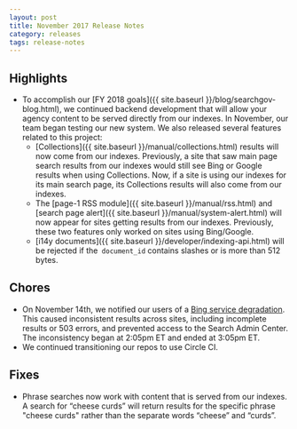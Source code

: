 ```yaml
---
layout: post
title: November 2017 Release Notes
category: releases
tags: release-notes
---
```


## Highlights
* To accomplish our [FY 2018 goals]({{ site.baseurl }}/blog/searchgov-blog.html), we continued backend development that will allow your agency content to be served directly from our indexes. In November, our team began testing our new system. We also released several features related to this project:
   * [Collections]({{ site.baseurl }}/manual/collections.html) results will now come from our indexes. Previously, a site that saw main page search results from our indexes would still see Bing or Google results when using Collections. Now, if a site is using our indexes for its main search page, its Collections results will also come from our indexes. 
   * The [page-1 RSS module]({{ site.baseurl }}/manual/rss.html) and [search page alert]({{ site.baseurl }}/manual/system-alert.html) will now appear for sites getting results from our indexes. Previously, these two features only worked on sites using Bing/Google.
   * [i14y documents]({{ site.baseurl }}/developer/indexing-api.html) will be rejected if the` document_id` contains slashes or is more than 512 bytes. 

## Chores
* On November 14th, we notified our users of a [Bing service degradation](http://mailchi.mp/support/service-degradation-resolved). This caused inconsistent results across sites, including incomplete results or 503 errors, and prevented access to the Search Admin Center. The inconsistency began at 2:05pm ET and ended at 3:05pm ET. 
* We continued transitioning our repos to use Circle CI.

## Fixes
* Phrase searches now work with content that is served from our indexes. A search for “cheese curds” will return results for the specific phrase "cheese curds" rather than the separate words “cheese” and “curds”.
